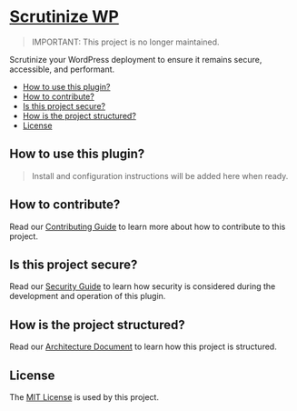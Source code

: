 # [Scrutinize WP](https://github.com/dbtedman/scrutinize-wp)

> IMPORTANT: This project is no longer maintained.

Scrutinize your WordPress deployment to ensure it remains secure, accessible, and performant.

-   [How to use this plugin?](#how-to-use-this-plugin)
-   [How to contribute?](#how-to-contribute)
-   [Is this project secure?](#is-this-project-secure)
-   [How is the project structured?](#how-is-the-project-structured)
-   [License](#license)

## How to use this plugin?

> Install and configuration instructions will be added here when ready.

## How to contribute?

Read our [Contributing Guide](CONTRIBUTING.md) to learn more about how to contribute to this project.

## Is this project secure?

Read our [Security Guide](SECURITY.md) to learn how security is considered during the development and operation of this plugin.

## How is the project structured?

Read our [Architecture Document](ARCHITECTURE.md) to learn how this project is structured.

## License

The [MIT License](./LICENSE.md) is used by this project.
